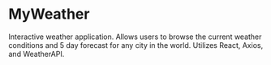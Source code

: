 # MyWeather

Interactive weather application. Allows users to browse the current weather conditions and 5 day forecast for any city in the world. Utilizes React, Axios, and WeatherAPI.
